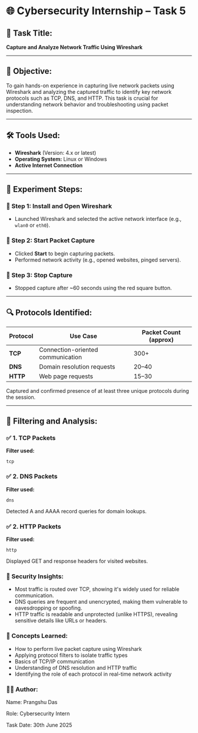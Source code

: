 
# 🌐 Cybersecurity Internship – Task 5

## 📌 Task Title:
**Capture and Analyze Network Traffic Using Wireshark**

---

## 🧠 Objective:
To gain hands-on experience in capturing live network packets using Wireshark and analyzing the captured traffic to identify key network protocols such as TCP, DNS, and HTTP. This task is crucial for understanding network behavior and troubleshooting using packet inspection.

---

## 🛠️ Tools Used:
- **Wireshark** (Version: 4.x or latest)
- **Operating System:** Linux or Windows
- **Active Internet Connection**

---

## 🧪 Experiment Steps:

### 🧩 Step 1: Install and Open Wireshark
- Launched Wireshark and selected the active network interface (e.g., `wlan0` or `eth0`).

### 🧩 Step 2: Start Packet Capture
- Clicked **Start** to begin capturing packets.
- Performed network activity (e.g., opened websites, pinged servers).

### 🧩 Step 3: Stop Capture
- Stopped capture after ~60 seconds using the red square button.

---

## 🔍 Protocols Identified:

| Protocol | Use Case                         | Packet Count (approx) |
|----------|----------------------------------|------------------------|
| **TCP**  | Connection-oriented communication | 300+                   |
| **DNS**  | Domain resolution requests        | 20–40                  |
| **HTTP** | Web page requests                 | 15–30                  |

Captured and confirmed presence of at least three unique protocols during the session.

---

## 🔎 Filtering and Analysis:

### ✅ 1. **TCP Packets**
**Filter used:**
```wireshark
tcp
```
### ✅ 2. **DNS Packets**
**Filter used:**
```wireshark
dns
```
Detected A and AAAA record queries for domain lookups.

### ✅ 2. **HTTP Packets**
**Filter used:**
```wireshark
http
```
Displayed GET and response headers for visited websites.

### 🔐 Security Insights:

- Most traffic is routed over TCP, showing it's widely used for reliable communication.
- DNS queries are frequent and unencrypted, making them vulnerable to eavesdropping or spoofing.
- HTTP traffic is readable and unprotected (unlike HTTPS), revealing sensitive details like URLs or headers.

### 🧠 Concepts Learned:

- How to perform live packet capture using Wireshark
- Applying protocol filters to isolate traffic types
- Basics of TCP/IP communication
- Understanding of DNS resolution and HTTP traffic
- Identifying the role of each protocol in real-time network activity

### 🙋‍♂️ Author:

Name: Prangshu Das

Role: Cybersecurity Intern

Task Date: 30th June 2025
